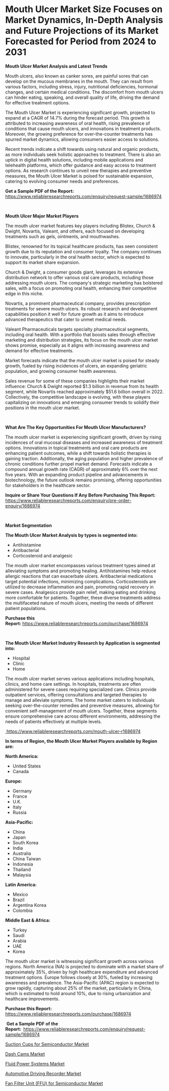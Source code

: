 <p><h1>Mouth Ulcer Market Size Focuses on Market Dynamics, In-Depth Analysis and Future Projections of its Market Forecasted for Period from 2024 to 2031</h1></p><p><strong>Mouth Ulcer Market Analysis and Latest Trends</strong></p>
<p><p>Mouth ulcers, also known as canker sores, are painful sores that can develop on the mucous membranes in the mouth. They can result from various factors, including stress, injury, nutritional deficiencies, hormonal changes, and certain medical conditions. The discomfort from mouth ulcers can hinder eating, speaking, and overall quality of life, driving the demand for effective treatment options.</p><p>The Mouth Ulcer Market is experiencing significant growth, projected to expand at a CAGR of 14.7% during the forecast period. This growth is attributed to increasing awareness of oral health, rising prevalence of conditions that cause mouth ulcers, and innovations in treatment products. Moreover, the growing preference for over-the-counter treatments has spurred market dynamics, allowing consumers easier access to solutions.</p><p>Recent trends indicate a shift towards using natural and organic products, as more individuals seek holistic approaches to treatment. There is also an uptick in digital health solutions, including mobile applications and telehealth platforms, which offer guidance and easy access to treatment options. As research continues to unveil new therapies and preventive measures, the Mouth Ulcer Market is poised for sustainable expansion, catering to evolving consumer needs and preferences.</p></p>
<p><strong>Get a Sample PDF of the Report:&nbsp;</strong> <a href="https://www.reliableresearchreports.com/enquiry/request-sample/1686974?utm_campaign=5&utm_medium=2&utm_source=Github&utm_content=ia&utm_term=16102024&utm_id=mouth-ulcer">https://www.reliableresearchreports.com/enquiry/request-sample/1686974</a></p>
<p>&nbsp;</p>
<p><strong>Mouth Ulcer Major Market Players</strong></p>
<p><p>The mouth ulcer market features key players including Blistex, Church & Dwight, Novartis, Valeant, and others, each focused on developing treatments such as gels, ointments, and mouthwashes.</p><p>Blistex, renowned for its topical healthcare products, has seen consistent growth due to its reputation and consumer loyalty. The company continues to innovate, particularly in the oral health sector, which is expected to support its market share expansion.</p><p>Church & Dwight, a consumer goods giant, leverages its extensive distribution network to offer various oral care products, including those addressing mouth ulcers. The company's strategic marketing has bolstered sales, with a focus on promoting oral health, enhancing their competitive edge in this niche.</p><p>Novartis, a prominent pharmaceutical company, provides prescription treatments for severe mouth ulcers. Its robust research and development capabilities position it well for future growth as it aims to introduce advanced therapeutics that cater to unmet medical needs.</p><p>Valeant Pharmaceuticals targets specialty pharmaceutical segments, including oral health. With a portfolio that boosts sales through effective marketing and distribution strategies, its focus on the mouth ulcer market shows promise, especially as it aligns with increasing awareness and demand for effective treatments.</p><p>Market forecasts indicate that the mouth ulcer market is poised for steady growth, fueled by rising incidences of ulcers, an expanding geriatric population, and growing consumer health awareness. </p><p>Sales revenue for some of these companies highlights their market influence: Church & Dwight reported $1.3 billion in revenue from its health segment, while Novartis reached approximately $51.6 billion overall in 2022. Collectively, the competitive landscape is evolving, with these players capitalizing on innovations and emerging consumer trends to solidify their positions in the mouth ulcer market.</p></p>
<p>&nbsp;</p>
<p><strong>What Are The Key Opportunities For Mouth Ulcer Manufacturers?</strong></p>
<p><p>The mouth ulcer market is experiencing significant growth, driven by rising incidences of oral mucosal diseases and increased awareness of treatment options. Innovations in topical treatments and oral care products are enhancing patient outcomes, while a shift towards holistic therapies is gaining traction. Additionally, the aging population and higher prevalence of chronic conditions further propel market demand. Forecasts indicate a compound annual growth rate (CAGR) of approximately 6% over the next five years. With an expanding product pipeline and advancements in biotechnology, the future outlook remains promising, offering opportunities for stakeholders in the healthcare sector.</p></p>
<p><strong>Inquire or Share Your Questions If Any Before Purchasing This Report:</strong> <a href="https://www.reliableresearchreports.com/enquiry/pre-order-enquiry/1686974?utm_campaign=5&utm_medium=2&utm_source=Github&utm_content=ia&utm_term=16102024&utm_id=mouth-ulcer">https://www.reliableresearchreports.com/enquiry/pre-order-enquiry/1686974</a></p>
<p>&nbsp;</p>
<p><strong>Market Segmentation</strong></p>
<p><strong>The Mouth Ulcer Market Analysis by types is segmented into:</strong></p>
<p><ul><li>Antihistamine</li><li>Antibacterial</li><li>Corticosteroid and analgesic</li></ul></p>
<p><p>The mouth ulcer market encompasses various treatment types aimed at alleviating symptoms and promoting healing. Antihistamines help reduce allergic reactions that can exacerbate ulcers. Antibacterial medications target potential infections, minimizing complications. Corticosteroids are utilized to decrease inflammation and pain, promoting rapid recovery in severe cases. Analgesics provide pain relief, making eating and drinking more comfortable for patients. Together, these diverse treatments address the multifaceted nature of mouth ulcers, meeting the needs of different patient populations.</p></p>
<p><strong>Purchase this Report:&nbsp;</strong><a href="https://www.reliableresearchreports.com/purchase/1686974?utm_campaign=5&utm_medium=2&utm_source=Github&utm_content=ia&utm_term=16102024&utm_id=mouth-ulcer">https://www.reliableresearchreports.com/purchase/1686974</a></p>
<p>&nbsp;</p>
<p><strong>The Mouth Ulcer Market Industry Research by Application is segmented into:</strong></p>
<p><ul><li>Hospital</li><li>Clinic</li><li>Home</li></ul></p>
<p><p>The mouth ulcer market serves various applications including hospitals, clinics, and home care settings. In hospitals, treatments are often administered for severe cases requiring specialized care. Clinics provide outpatient services, offering consultations and targeted therapies to manage and alleviate symptoms. The home market caters to individuals seeking over-the-counter remedies and preventive measures, allowing for convenient self-management of mouth ulcers. Together, these segments ensure comprehensive care across different environments, addressing the needs of patients effectively at multiple levels.</p></p>
<p><a href="https://www.reliableresearchreports.com/mouth-ulcer-r1686974?utm_campaign=5&utm_medium=2&utm_source=Github&utm_content=ia&utm_term=16102024&utm_id=mouth-ulcer">&nbsp;https://www.reliableresearchreports.com/mouth-ulcer-r1686974</a></p>
<p><strong>In terms of Region, the Mouth Ulcer Market Players available by Region are:</strong></p>
<p>
    <p> <strong> North America: </strong>
        <ul>
            <li>United States</li>
            <li>Canada</li>
        </ul>
        </p> 
    <p> <strong> Europe: </strong>
        <ul>
            <li>Germany</li>
            <li>France</li>
            <li>U.K.</li>
            <li>Italy</li>
            <li>Russia</li>
        </ul>
        </p> 
    <p> <strong> Asia-Pacific: </strong>
        <ul>
            <li>China</li>
            <li>Japan</li>
            <li>South Korea</li>
            <li>India</li>
            <li>Australia</li>
            <li>China Taiwan</li>
            <li>Indonesia</li>
            <li>Thailand</li>
            <li>Malaysia</li>
        </ul>
        </p> 
    <p> <strong> Latin America: </strong>
        <ul>
            <li>Mexico</li>
            <li>Brazil</li>
            <li>Argentina Korea</li>
            <li>Colombia</li>
        </ul>
        </p> 
    <p> <strong> Middle East & Africa: </strong>
        <ul>
            <li>Turkey</li>
            <li>Saudi</li>
            <li>Arabia</li>
            <li>UAE</li>
            <li>Korea</li>
        </ul>
    </p>
    </p>
<p><p>The mouth ulcer market is witnessing significant growth across various regions. North America (NA) is projected to dominate with a market share of approximately 35%, driven by high healthcare expenditure and advanced treatment options. Europe follows closely at 30%, fueled by increasing awareness and prevalence. The Asia-Pacific (APAC) region is expected to grow rapidly, capturing about 25% of the market, particularly in China, which is estimated to hold around 10%, due to rising urbanization and healthcare improvements.</p></p>
<p><strong>Purchase this Report: </strong><a href="https://www.reliableresearchreports.com/purchase/1686974?utm_campaign=5&utm_medium=2&utm_source=Github&utm_content=ia&utm_term=16102024&utm_id=mouth-ulcer">https://www.reliableresearchreports.com/purchase/1686974</a></p>
<p>&nbsp;<strong>Get a Sample PDF of the Report:&nbsp;&nbsp;</strong><a href="https://www.reliableresearchreports.com/enquiry/request-sample/1686974?utm_campaign=5&utm_medium=2&utm_source=Github&utm_content=ia&utm_term=16102024&utm_id=mouth-ulcer">https://www.reliableresearchreports.com/enquiry/request-sample/1686974</a></p>
<p><strong></strong></p>
<p><p><a href="https://www.linkedin.com/pulse/decoding-suction-cups-semiconductor-industry-dynamics-strategic-xjkqc?trk=public_post_embed_feed-article-content&utm_campaign=5&utm_medium=2&utm_source=Github&utm_content=ia&utm_term=16102024&utm_id=mouth-ulcer">Suction Cups for Semiconductor Market</a></p><p><a href="https://github.com/AnnDiaz698/Market-Research-Report-List-1/blob/main/dash-cams-market.md?utm_campaign=5&utm_medium=2&utm_source=Github&utm_content=ia&utm_term=16102024&utm_id=mouth-ulcer">Dash Cams Market</a></p><p><a href="https://issuu.com/reportprime-2/docs/fluid-power-systems-market-size-203_2f49fb674c04c3?utm_campaign=5&utm_medium=2&utm_source=Github&utm_content=ia&utm_term=16102024&utm_id=mouth-ulcer">Fluid Power Systems Market</a></p><p><a href="https://github.com/sumonsky0m/Market-Research-Report-List-1/blob/main/automotive-driving-recorder-market.md?utm_campaign=5&utm_medium=2&utm_source=Github&utm_content=ia&utm_term=16102024&utm_id=mouth-ulcer">Automotive Driving Recorder Market</a></p><p><a href="https://www.linkedin.com/pulse/fan-filter-unit-ffu-semiconductor-market-forecasts-trends-j50vf?trk=public_post_embed_feed-article-content&utm_campaign=5&utm_medium=2&utm_source=Github&utm_content=ia&utm_term=16102024&utm_id=mouth-ulcer">Fan Filter Unit (FFU) for Semiconductor Market</a></p></p>